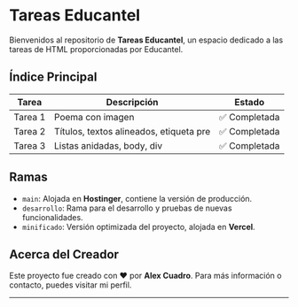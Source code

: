 # Tareas Educantel

Bienvenidos al repositorio de **Tareas Educantel**, un espacio dedicado a las tareas de HTML proporcionadas por Educantel.

## Índice Principal

| Tarea | Descripción | Estado |
|-------|-------------|--------|
| Tarea 1 | Poema con imagen | ✅ Completada |
| Tarea 2 | Títulos, textos alineados, etiqueta pre | ✅ Completada|
| Tarea 3 | Listas anidadas, body, div | ✅ Completada |

## Ramas

- `main`: Alojada en **Hostinger**, contiene la versión de producción.
- `desarrollo`: Rama para el desarrollo y pruebas de nuevas funcionalidades.
- `minificado`: Versión optimizada del proyecto, alojada en **Vercel**.

## Acerca del Creador

Este proyecto fue creado con ❤️ por **Alex Cuadro**. Para más información o contacto, puedes visitar mi perfil.

---
